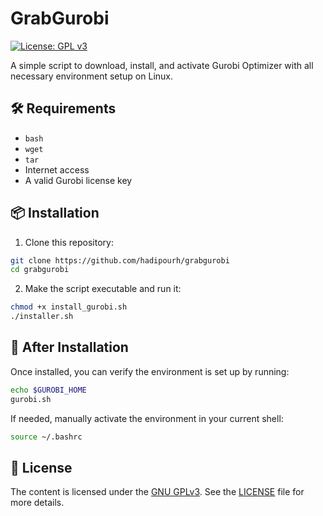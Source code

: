 # GrabGurobi

[![License: GPL v3](https://img.shields.io/badge/License-GPLv3-blue.svg)](https://www.gnu.org/licenses/gpl-3.0)

A simple script to download, install, and activate Gurobi Optimizer with all necessary environment setup on Linux.


## 🛠️ Requirements

- `bash`
- `wget`
- `tar`
- Internet access
- A valid Gurobi license key


## 📦 Installation

1. Clone this repository:

```bash
git clone https://github.com/hadipourh/grabgurobi
cd grabgurobi
```

2. Make the script executable and run it:

```bash
chmod +x install_gurobi.sh
./installer.sh
```

## 🌱 After Installation

Once installed, you can verify the environment is set up by running:

```bash
echo $GUROBI_HOME
gurobi.sh
```

If needed, manually activate the environment in your current shell:

```bash
source ~/.bashrc
```

## 📄 License

The content is licensed under the [GNU GPLv3]( https://www.gnu.org/licenses/gpl-3.0.txt).
See the [LICENSE](LICENSE) file for more details.
